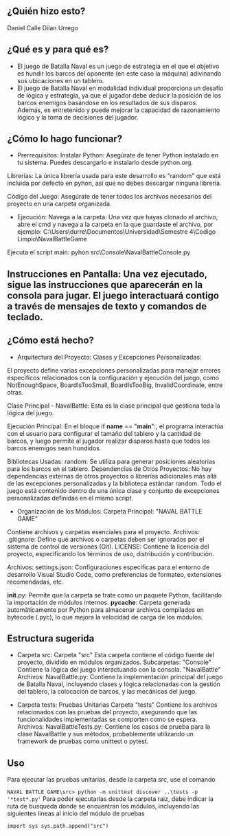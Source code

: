 ## ¿Quién hizo esto?

Daniel Calle
Dilan Urrego

## ¿Qué es y para qué es?

- El juego de Batalla Naval es un juego de estrategia en el que el objetivo es hundir los barcos del oponente (en este caso la máquina) adivinando sus ubicaciones en un tablero.
- El juego de Batalla Naval en modalidad individual proporciona un desafío de lógica y estrategia, ya que el jugador debe deducir la posición de los barcos enemigos basándose en los resultados de sus disparos. Además, es entretenido y puede mejorar la capacidad de razonamiento lógico y la toma de decisiones del jugador.

## ¿Cómo lo hago funcionar?

- Prerrequisitos:
Instalar Python: Asegúrate de tener Python instalado en tu sistema. Puedes descargarlo e instalarlo desde python.org.

Librerías: La única librería usada para este desarrollo es "random" que está incluida por defecto en pyhon, así que no debes descargar ninguna librería.

Código del Juego: Asegúrate de tener todos los archivos necesarios del proyecto en una carpeta organizada.

- Ejecución:
Navega a la carpeta: Una vez que hayas clonado el archivo, abre el cmd y navega a la carpeta en la que guardaste el archivo, por ejemplo:
C:\Users\durre\Documentos\Universidad\Semestre 4\Codigo Limpio\NavalBattleGame

Ejecuta el script main:
pyhon src\Console\NavalBattleConsole.py

Instrucciones en Pantalla: Una vez ejecutado, sigue las instrucciones que aparecerán en la consola para jugar. El juego interactuará contigo a través de mensajes de texto y comandos de teclado.
-
## ¿Cómo está hecho?

- Arquitectura del Proyecto:
Clases y Excepciones Personalizadas:

El proyecto define varias excepciones personalizadas para manejar errores específicos relacionados con la configuración y ejecución del juego, como NotEnoughSpace, BoardIsTooSmall, BoardIsTooBig, InvalidCoordinate, entre otras.

Clase Principal - NavalBattle:
Esta es la clase principal que gestiona toda la lógica del juego.

Ejecución Principal:
En el bloque if __name__ == "__main__":, el programa interactúa con el usuario para configurar el tamaño del tablero y la cantidad de barcos, y luego permite al jugador realizar disparos hasta que todos los barcos enemigos sean hundidos.

Bibliotecas Usadas:
random: Se utiliza para generar posiciones aleatorias para los barcos en el tablero.
Dependencias de Otros Proyectos:
No hay dependencias externas de otros proyectos o librerías adicionales más allá de las excepciones personalizadas y la biblioteca estándar random. Todo el juego está contenido dentro de una única clase y conjunto de excepciones personalizadas definidas en el mismo script.

- Organización de los Módulos:
Carpeta Principal: "NAVAL BATTLE GAME"

Contiene archivos y carpetas esenciales para el proyecto.
Archivos:
.gitignore: Define qué archivos o carpetas deben ser ignorados por el sistema de control de versiones (Git).
LICENSE: Contiene la licencia del proyecto, especificando los términos de uso, distribución y contribución.

Archivos:
settings.json: Configuraciones específicas para el entorno de desarrollo Visual Studio Code, como preferencias de formateo, extensiones recomendadas, etc.

__init__.py: Permite que la carpeta se trate como un paquete Python, facilitando la importación de módulos internos.
__pycache__: Carpeta generada automáticamente por Python para almacenar archivos compilados en bytecode (.pyc), lo que mejora la velocidad de carga de los módulos.


## Estructura sugerida

- Carpeta src:
Carpeta "src"
Esta carpeta contiene el código fuente del proyecto, dividido en módulos organizados.
Subcarpetas:
"Console"
Contiene la lógica del juego interactuando con la consola.
"NavalBattle"
Archivos:
NavalBattle.py: Contiene la implementación principal del juego de Batalla Naval, incluyendo clases y lógica relacionadas con la gestión del tablero, la colocación de barcos, y las mecánicas del juego.


- Carpeta tests: Pruebas Unitarias 
Carpeta "tests"
Contiene los archivos relacionados con las pruebas del proyecto, asegurando que las funcionalidades implementadas se comporten como se espera.
Archivos:
NavalBattleTests.py: Contiene los casos de prueba para la clase NavalBattle y sus métodos, probablemente utilizando un framework de pruebas como unittest o pytest.

## Uso

Para ejecutar las pruebas unitarias, desde la carpeta src, use el comando

`
  NAVAL BATTLE GAME\src> python -m unittest discover ..\tests -p '*test*.py'
`
Para poder ejecutarlas desde la carpeta raiz, debe indicar la ruta de busqueda donde se encuentran los
módulos, incluyendo las siguientes lineas al inicio del módulo de pruebas

`
  import sys
  sys.path.append("src")
`